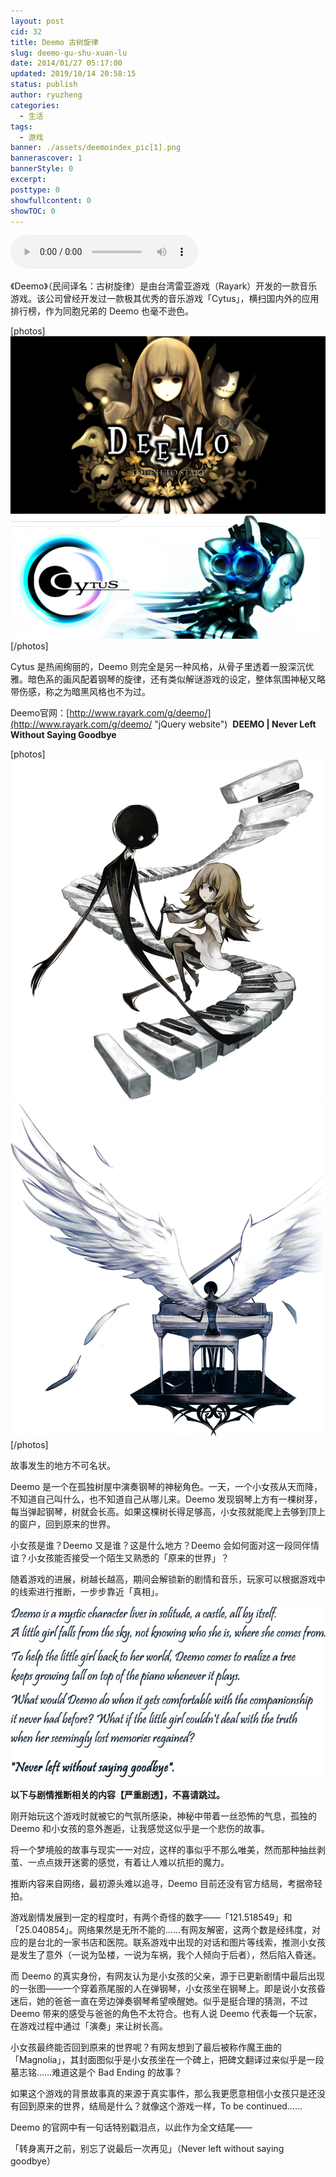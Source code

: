 ```yaml
---
layout: post
cid: 32
title: Deemo 古树旋律
slug: deemo-gu-shu-xuan-lu
date: 2014/01/27 05:17:00
updated: 2019/10/14 20:58:15
status: publish
author: ryuzheng
categories: 
  - 生活
tags: 
  - 游戏
banner: ./assets/deemoindex_pic[1].png
bannerascover: 1
bannerStyle: 0
excerpt: 
posttype: 0
showfullcontent: 0
showTOC: 0
---
```



<audio controls="" name="deemo-nine point night" src="./assets/deemo1-07 nine point eight.mp3" style="margin: auto; top: 0; right: 0; bottom: 0; left: 0;"></audio>

《Deemo》（民间译名：古树旋律）是由台湾雷亚游戏（Rayark）开发的一款音乐游戏。该公司曾经开发过一款极其优秀的音乐游戏「Cytus」，横扫国内外的应用排行榜，作为同胞兄弟的 Deemo 也毫不逊色。

[photos]
![](./assets/deemo.png)
![](./assets/deemoben_cytus_banner[1].png)
[/photos]

Cytus 是热闹绚丽的，Deemo 则完全是另一种风格，从骨子里透着一股深沉优雅。暗色系的画风配着钢琴的旋律，还有类似解谜游戏的设定，整体氛围神秘又略带伤感，称之为暗黑风格也不为过。

Deemo官网：[http://www.rayark.com/g/deemo/](http://www.rayark.com/g/deemo/ "jQuery website")&nbsp;&nbsp;**DEEMO | Never Left Without Saying Goodbye**

[photos]
![](./assets/deemoindex_pic[1].png)
![](./assets/deemoabout_pic[1].png)
[/photos]

故事发生的地方不可名状。

Deemo 是一个在孤独树屋中演奏钢琴的神秘角色。一天，一个小女孩从天而降，不知道自己叫什么，也不知道自己从哪儿来。Deemo 发现钢琴上方有一棵树芽，每当弹起钢琴，树就会长高。如果这棵树长得足够高，小女孩就能爬上去够到顶上的窗户，回到原来的世界。

小女孩是谁？Deemo 又是谁？这是什么地方？Deemo 会如何面对这一段同伴情谊？小女孩能否接受一个陌生又熟悉的「原来的世界」？

随着游戏的进展，树越长越高，期间会解锁新的剧情和音乐，玩家可以根据游戏中的线索进行推断，一步步靠近「真相」。

![一段话](./assets/deemoabout_txt[1].png)

**以下与剧情推断相关的内容【严重剧透】，不喜请跳过。**

刚开始玩这个游戏时就被它的气氛所感染，神秘中带着一丝恐怖的气息，孤独的 Deemo 和小女孩的意外邂逅，让我感觉这似乎是一个悲伤的故事。

将一个梦境般的故事与现实一一对应，这样的事似乎不那么唯美，然而那种抽丝剥茧、一点点拨开迷雾的感觉，有着让人难以抗拒的魔力。

推断内容来自网络，最初源头难以追寻，Deemo 目前还没有官方结局，考据帝轻拍。

游戏剧情发展到一定的程度时，有两个奇怪的数字&mdash;&mdash;「121.518549」和「25.040854」。网络果然是无所不能的&hellip;&hellip;有网友解密，这两个数是经纬度，对应的是台北的一家书店和医院。联系游戏中出现的对话和图片等线索，推测小女孩是发生了意外（一说为坠楼，一说为车祸，我个人倾向于后者），然后陷入昏迷。

而 Deemo 的真实身份，有网友认为是小女孩的父亲，源于已更新剧情中最后出现的一张图&mdash;&mdash;一个穿着燕尾服的人在弹钢琴，小女孩坐在钢琴上。即是说小女孩昏迷后，她的爸爸一直在旁边弹奏钢琴希望唤醒她。似乎是挺合理的猜测，不过 Deemo 带来的感受与爸爸的角色不太符合。也有人说 Deemo 代表每一个玩家，在游戏过程中通过「演奏」来让树长高。

小女孩最终能否回到原来的世界呢？有网友想到了最后被称作魔王曲的「Magnolia」，其封面图似乎是小女孩坐在一个碑上，把碑文翻译过来似乎是一段墓志铭&hellip;&hellip;难道这是个 Bad Ending 的故事？

如果这个游戏的背景故事真的来源于真实事件，那么我更愿意相信小女孩只是还没有回到原来的世界，结局是什么？就像这个游戏一样，To be continued&hellip;&hellip;

Deemo 的官网中有一句话特别戳泪点，以此作为全文结尾&mdash;&mdash;

「转身离开之前，别忘了说最后一次再见」（Never left without saying goodbye）